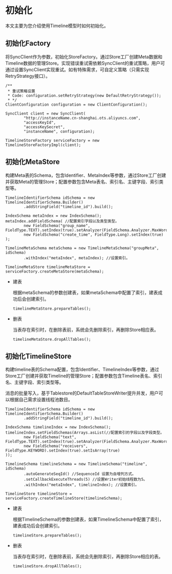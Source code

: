 # 初始化

本文主要为您介绍使用Timeline模型时如何初始化。

## 初始化Factory

将SyncClient作为参数，初始化StoreFactory。通过Store工厂创建Meta数据和Timeline数据的管理Store。实现错误重试需依赖SyncClient的重试策略，用户可通过设置SyncClient实现重试。如有特殊需求，可自定义策略（只需实现RetryStrategy接口）。

```
/**
 * 重试策略设置
 * Code: configuration.setRetryStrategy(new DefaultRetryStrategy());
 * */
ClientConfiguration configuration = new ClientConfiguration();

SyncClient client = new SyncClient(
        "http://instanceName.cn-shanghai.ots.aliyuncs.com",
        "accessKeyId",
        "accessKeySecret",
        "instanceName", configuration);

TimelineStoreFactory serviceFactory = new TimelineStoreFactoryImpl(client);
```

## 初始化MetaStore

构建Meta表的Schema，包含Identifier、MetaIndex等参数，通过Store工厂创建并获取Meta的管理Store；配置参数包含Meta表名、索引名、主键字段、索引类型等。

```
TimelineIdentifierSchema idSchema = new TimelineIdentifierSchema.Builder()
        .addStringField("timeline_id").build();

IndexSchema metaIndex = new IndexSchema();
metaIndex.addFieldSchema( //配置索引字段以及类型类型。
        new FieldSchema("group_name", FieldType.TEXT).setIndex(true).setAnalyzer(FieldSchema.Analyzer.MaxWord),
        new FieldSchema("create_time", FieldType.Long).setIndex(true)
);

TimelineMetaSchema metaSchema = new TimelineMetaSchema("groupMeta", idSchema)
        .withIndex("metaIndex", metaIndex); //设置索引。

TimelineMetaStore timelineMetaStore = serviceFactory.createMetaStore(metaSchema);
```

-   建表

    根据metaSchema的参数创建表，如果metaSchema中配置了索引，建表成功后会创建索引。

    ```
    timelineMetaStore.prepareTables();
    ```

-   删表

    当表存在索引时，在删除表前，系统会先删除索引，再删除Store相应表。

    ```
    timelineMetaStore.dropAllTables();
    ```


## 初始化TimelineStore

构建timeline表的Schema配置，包含Identifier、TimelineIndex等参数，通过Store工厂创建并获取Timeline的管理Store；配置参数包含Timeline表名、索引名、主键字段、索引类型等。

消息的批量写入，基于Tablestore的DefaultTableStoreWriter提升并发，用户可以根据自己需求设置线程池数目。

```
TimelineIdentifierSchema idSchema = new TimelineIdentifierSchema.Builder()
        .addStringField("timeline_id").build();

IndexSchema timelineIndex = new IndexSchema();
timelineIndex.setFieldSchemas(Arrays.asList(//配置索引的字段以及字段类型。
        new FieldSchema("text", FieldType.TEXT).setIndex(true).setAnalyzer(FieldSchema.Analyzer.MaxWord),
        new FieldSchema("receivers", FieldType.KEYWORD).setIndex(true).setIsArray(true)
));

TimelineSchema timelineSchema = new TimelineSchema("timeline", idSchema)
        .autoGenerateSeqId() //SequenceId 设置为自增列方式。
        .setCallbackExecuteThreads(5) //设置Writer初始线程数为5。
        .withIndex("metaIndex", timelineIndex); //设置索引。

TimelineStore timelineStore = serviceFactory.createTimelineStore(timelineSchema);
```

-   建表

    根据TimelineSchema的参数创建表，如果TimelineSchema中配置了索引，建表成功后会创建索引。

    ```
    timelineStore.prepareTables();
    ```

-   删表

    当表存在索引时，在删除表前，系统会先删除索引，再删除Store相应的表。

    ```
    timelineStore.dropAllTables();
    ```


